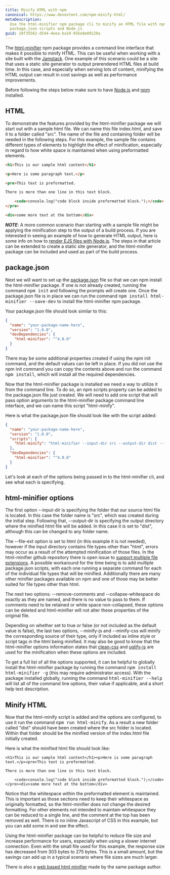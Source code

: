 ```yaml
---
title: Minify HTML with npm
canonical: https://www.devextent.com/npm-minify-html/
metaDescription:
  Use the html-minifier npm package cli to minify an HTML file with npm
  package.json scripts and Node.js
guid: 28f35562-d544-4eea-ba10-05be8e09120a
---
```


The [html-minifier](https://www.npmjs.com/package/html-minifier) npm package
provides a command line interface that makes it possible to minify HTML. This
can be useful when working with a site built with the
[Jamstack](https://jamstack.org/). One example of this scenario could be a site
that uses a static site generator to output prerendered HTML files at build
time. In this case, and especially when serving lots of content, minifying the
HTML output can result in cost savings as well as performance improvements.

Before following the steps below make sure to have
[Node.js](https://nodejs.org/en/) and
[npm](https://docs.npmjs.com/downloading-and-installing-node-js-and-npm)
installed.

## HTML

To demonstrate the features provided by the html-minifier package we will start
out with a sample html file. We can name this file index.html, and save it to a
folder called "src". The name of the file and containing folder will be needed
in the following steps. For this example, the sample file contains different
types of elements to highlight the effect of minification, especially in regard
to how white space is maintained when using preformatted elements.

```html
<h1>This is our sample html content</h1>

<p>Here is some paragraph text.</p>

<pre>This text is preformatted.

There is more than one line in this text block.

    <code>console.log("code block inside preformatted block.");</code>
</pre>

<div>some more text at the bottom</div>
```

**_NOTE_**: A more common scenario than starting with a sample file might be
applying the minification step to the output of a build process. If you are
interested in seeing an example of how to generate HTML output, here is some
info on how to [render EJS files with Node.js](/ejs-render-file/). The steps in
that article can be extended to create a static site generator, and the
html-minifier package can be included and used as part of the build process.

## package.json

Next we will want to set up the
[package.json](https://docs.npmjs.com/creating-a-package-json-file) file so that
we can npm install the html-minifier package. If one is not already created,
running the command <kbd>npm init</kbd> and following the prompts will create
one. Once the package.json file is in place we can run the command <kbd>npm
install html-minifier --save-dev</kbd> to install the html-minifier npm package.

Your package.json file should look similar to this:

```json
{
  "name": "your-package-name-here",
  "version": "1.0.0",
  "devDependencies": {
    "html-minifier": "^4.0.0"
  }
}
```

There may be some additional properties created if using the npm init command,
and the default values can be left in place. If you did not use the npm init
command you can copy the contents above and run the command <kbd>npm
install</kbd>, which will install all the required dependencies.

Now that the html-minifier package is installed we need a way to utilize it from
the command line. To do so, an npm scripts property can be added to the
package.json file just created. We will need to add one script that will pass
option arguments to the html-minifier package command line interface, and we can
name this script "html-minify".

Here is what the package.json file should look like with the script added:

```json
{
  "name": "your-package-name-here",
  "version": "1.0.0",
  "scripts": {
    "html-minify": "html-minifier --input-dir src --output-dir dist --file-ext html --remove-comments --collapse-whitespace --minify-js true --minify-css true"
  },
  "devDependencies": {
    "html-minifier": "^4.0.0"
  }
}
```

Let's look at each of the options being passed in to the html-minifier cli, and
see what each is specifying.

## html-minifier options

The first option --input-dir is specifying the folder that our source html file
is located. In this case the folder name is "src", which was created during the
initial step. Following that, --output-dir is specifying the output directory
where the minified html file will be added. In this case it is set to "dist",
although this can be changed to any folder name.

The --file-ext option is set to html (in this example it is not needed), however
if the input directory contains file types other than "html", errors may occur
as a result of the attempted minification of those files. In the html-minifier
github repository there is open issue to
[support multiple file extensions](https://github.com/kangax/html-minifier/pull/1026).
A possible workaround for the time being is to add multiple package.json
scripts, with each one running a separate command for each of the individual
file types that will be minified. Additionally there are many other minifier
packages available on npm and one of those may be better suited for file types
other than html.

The next two options: --remove-comments and --collapse-whitespace do exactly as
they are named, and there is no value to pass to them. If comments need to be
retained or white space non-collapsed, these options can be deleted and
html-minifier will not alter these properties of the original file.

Depending on whether set to true or false (or not included as the default value
is false), the last two options, --minify-js and --minify-css will minify the
corresponding source of their type, only if included as inline style or script
tags in the html being minified. It may also be good to know that the
html-minifier options information states that
[clean-css](https://www.npmjs.com/package/clean-css) and
[uglify-js](https://www.npmjs.com/package/uglify-js) are used for the
minification when these options are included.

To get a full list of all the options supported, it can be helpful to globally
install the html-minifier package by running the command <kbd>npm install
html-minifier -g</kbd> (this may require administrator access). With the package
installed globally, running the command <kbd>html-minifier --help</kbd> will
list all of the command line options, their value if applicable, and a short
help text description.

## Minify HTML

Now that the html-minify script is added and the options are configured, to use
it run the command <kbd>npm run html-minify</kbd>. As a result a new folder
called "dist" should have been created where the src folder is located. Within
that folder should be the minified version of the index.html file initially
created.

Here is what the minified html file should look like:

```
<h1>This is our sample html content</h1><p>Here is some paragraph text.</p><pre>This text is preformatted.

There is more than one line in this text block.

    <code>console.log("code block inside preformatted block.");</code>
</pre><div>some more text at the bottom</div>
```

Notice that the whitespace within the preformatted element is maintained. This
is important as those sections need to keep their whitespace as originally
formatted, so the html-minifier does not change the desired formatting. For
other elements not intended to maintain whitespace they can be reduced to a
single line, and the comment at the top has been removed as well. There is no
inline Javascript of CSS in this example, but you can add some in and see the
effect.

Using the html-minifier package can be helpful to reduce file size and increase
performance for users, especially when using a slower internet connection. Even
with the small file used for this example, the response size has decreased from
303 bytes to 275 bytes. This is a small amount, but the savings can add up in a
typical scenario where file sizes are much larger.

There is also a
[web based html minifier](http://kangax.github.io/html-minifier/) made by the
same package author.
